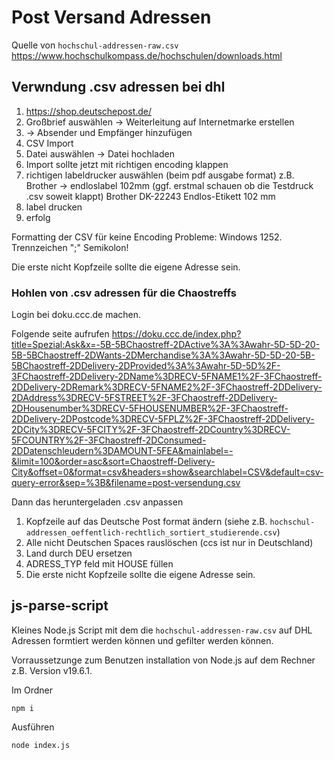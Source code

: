 # Post Versand Adressen
Quelle von `hochschul-addressen-raw.csv`
https://www.hochschulkompass.de/hochschulen/downloads.html

## Verwndung .csv adressen bei dhl

1) https://shop.deutschepost.de/
2) Großbrief auswählen -> Weiterleitung auf Internetmarke erstellen
3) -> Absender und Empfänger hinzufügen
4) CSV Import
5) Datei auswählen -> Datei hochladen
6) Import sollte jetzt mit richtigen encoding klappen
7) richtigen labeldrucker auswählen (beim pdf ausgabe format) z.B. Brother -> endloslabel 102mm (ggf. erstmal schauen ob die Testdruck .csv soweit klappt) Brother DK-22243 Endlos-Etikett 102 mm
8) label drucken
9) erfolg

Formatting der CSV für keine Encoding Probleme: Windows 1252. Trennzeichen ";" Semikolon!

Die erste nicht Kopfzeile sollte die eigene Adresse sein.

### Hohlen von .csv adressen für die Chaostreffs
Login bei doku.ccc.de machen.

Folgende seite aufrufen
https://doku.ccc.de/index.php?title=Spezial:Ask&x=-5B-5BChaostreff-2DActive%3A%3Awahr-5D-5D-20-5B-5BChaostreff-2DWants-2DMerchandise%3A%3Awahr-5D-5D-20-5B-5BChaostreff-2DDelivery-2DProvided%3A%3Awahr-5D-5D%2F-3FChaostreff-2DDelivery-2DName%3DRECV-5FNAME1%2F-3FChaostreff-2DDelivery-2DRemark%3DRECV-5FNAME2%2F-3FChaostreff-2DDelivery-2DAddress%3DRECV-5FSTREET%2F-3FChaostreff-2DDelivery-2DHousenumber%3DRECV-5FHOUSENUMBER%2F-3FChaostreff-2DDelivery-2DPostcode%3DRECV-5FPLZ%2F-3FChaostreff-2DDelivery-2DCity%3DRECV-5FCITY%2F-3FChaostreff-2DCountry%3DRECV-5FCOUNTRY%2F-3FChaostreff-2DConsumed-2DDatenschleudern%3DAMOUNT-5FEA&mainlabel=-&limit=100&order=asc&sort=Chaostreff-Delivery-City&offset=0&format=csv&headers=show&searchlabel=CSV&default=csv-query-error&sep=%3B&filename=post-versendung.csv

Dann das heruntergeladen .csv anpassen

1) Kopfzeile auf das Deutsche Post format ändern (siehe z.B. `hochschul-addressen_oeffentlich-rechtlich_sortiert_studierende.csv`)
2) Alle nicht Deutschen Spaces rauslöschen (ccs ist nur in Deutschland)
3) Land durch DEU ersetzen
4) ADRESS_TYP feld mit HOUSE füllen
5) Die erste nicht Kopfzeile sollte die eigene Adresse sein.


## js-parse-script
Kleines Node.js Script mit dem die `hochschul-addressen-raw.csv` auf DHL Adressen formtiert werden können und gefilter werden können.

Vorraussetzunge zum Benutzen installation von Node.js auf dem Rechner z.B. Version v19.6.1.

Im Ordner
```
npm i
``` 

Ausführen
```
node index.js
```
